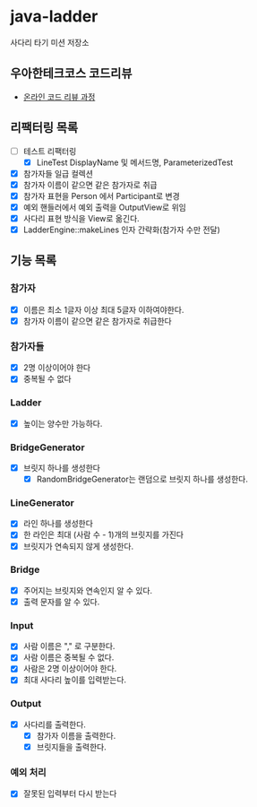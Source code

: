 # java-ladder

사다리 타기 미션 저장소

## 우아한테크코스 코드리뷰

- [온라인 코드 리뷰 과정](https://github.com/woowacourse/woowacourse-docs/blob/master/maincourse/README.md)

## 리팩터링 목록

- [ ] 테스트 리팩터링
  - [x] LineTest DisplayName 및 메서드명, ParameterizedTest
- [x] 참가자들 일급 컬렉션
- [x] 참가자 이름이 같으면 같은 참가자로 취급
- [x] 참가자 표현을 Person 에서 Participant로 변경
- [x] 예외 핸들러에서 예외 출력을 OutputView로 위임
- [x] 사다리 표현 방식을 View로 옮긴다.
- [x] LadderEngine::makeLines 인자 간략화(참가자 수만 전달)

## 기능 목록

### 참가자

- [x] 이름은 최소 1글자 이상 최대 5글자 이하여야한다.
- [x] 참가자 이름이 같으면 같은 참가자로 취급한다

### 참가자들

- [x] 2명 이상이어야 한다
- [x] 중복될 수 없다

### Ladder

- [x] 높이는 양수만 가능하다.

### BridgeGenerator

- [x] 브릿지 하나를 생성한다
    - [x] RandomBridgeGenerator는 랜덤으로 브릿지 하나를 생성한다.

### LineGenerator

- [x] 라인 하나를 생성한다
- [x] 한 라인은 최대 (사람 수 - 1)개의 브릿지를 가진다
- [x] 브릿지가 연속되지 않게 생성한다.

### Bridge

- [x] 주어지는 브릿지와 연속인지 알 수 있다.
- [x] 출력 문자를 알 수 있다.

### Input

- [x] 사람 이름은 "," 로 구분한다.
- [x] 사람 이름은 중복될 수 없다.
- [x] 사람은 2명 이상이어야 한다.
- [x] 최대 사다리 높이를 입력받는다.

### Output

- [x] 사다리를 출력한다.
    - [x] 참가자 이름을 출력한다.
    - [x] 브릿지들을 출력한다.

### 예외 처리

- [x] 잘못된 입력부터 다시 받는다